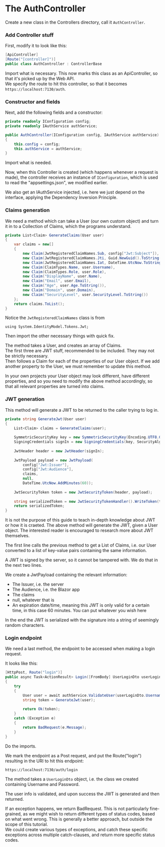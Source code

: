 # The AuthController
Create a new class in the Controllers directory, call it `AuthController`.

### Add Controller stuff
First, modify it to look like this:

```csharp
[ApiController]
[Route("[controller]")]
public class AuthController : ControllerBase
```

Import what is necessary. This now marks this class as an ApiController, so that it's picked up by the Web API.\
We specify the route to hit this controller, so that it becomes `https://localhost:7130/auth`.

### Constructor and fields
Next, add the following fields and a constructor:

```csharp
private readonly IConfiguration config;
private readonly IAuthService authService;

public AuthController(IConfiguration config, IAuthService authService)
{
    this.config = config;
    this.authService = authService;
}
```

Import what is needed.

Now, when this Controller is created (which happens whenever a request is made), the controller receives an instance of `IConfiguration`, which is used to read the "appsettings.json", we modified earlier.

We also get an IAuthService injected, i.e. here we just depend on the interface, applying the Dependency Inversion Principle.

### Claims generation
We need a method which can take a User (our own custom object) and turn it in to a Collection of Claims, which the programs understand. 

```csharp
private List<Claim> GenerateClaims(User user)
{
    var claims = new[]
    {
        new Claim(JwtRegisteredClaimNames.Sub, config["Jwt:Subject"]),
        new Claim(JwtRegisteredClaimNames.Jti, Guid.NewGuid().ToString()),
        new Claim(JwtRegisteredClaimNames.Iat, DateTime.UtcNow.ToString()),
        new Claim(ClaimTypes.Name, user.Username),
        new Claim(ClaimTypes.Role, user.Role),
        new Claim("DisplayName", user.Name),
        new Claim("Email", user.Email),
        new Claim("Age", user.Age.ToString()),
        new Claim("Domain", user.Domain),
        new Claim("SecurityLevel", user.SecurityLevel.ToString())
    };
    return claims.ToList();
}
```
Notice the `JwtRegisteredClaimNames` class is from 

`using System.IdentityModel.Tokens.Jwt;`

Then import the other necessary things with quick fix.

The method takes a User, and creates an array of Claims.\
The first three are JWT stuff, recommended to be included. They may not be strictly necessary.\
Then follows a Claim for each of the properties of our User object. If we add another property to the User, we must remember to update this method.

In your own projects your User object may look different, have different properties, and so you need to modify the above method accordingly, so that all relevant properties are turned into claims.

### JWT generation
This method will generate a JWT to be returned to the caller trying to log in.

```csharp
private string GenerateJwt(User user)
{
    List<Claim> claims = GenerateClaims(user);
    
    SymmetricSecurityKey key = new SymmetricSecurityKey(Encoding.UTF8.GetBytes(config["Jwt:Key"]));
    SigningCredentials signIn = new SigningCredentials(key, SecurityAlgorithms.HmacSha512);
    
    JwtHeader header = new JwtHeader(signIn);
    
    JwtPayload payload = new JwtPayload(
        config["Jwt:Issuer"],
        config["Jwt:Audience"],
        claims, 
        null,
        DateTime.UtcNow.AddMinutes(60));
    
    JwtSecurityToken token = new JwtSecurityToken(header, payload);
    
    string serializedToken = new JwtSecurityTokenHandler().WriteToken(token);
    return serializedToken;
}
```

It is not the purpose of this guide to teach in-depth knowledge about JWT or how it is craeted. The above method will generate the JWT, given a User object. 
The interested reader is encouraged to research more about JWT themselves.

The first line calls the previous method to get a List of Claims, i.e. our User converted to a list of key-value pairs containing the same information.

A JWT is signed by the server, so it cannot be tampered with. We do that in the next two lines. 

We create a JwtPayload containing the relevant information:
* The Issuer, i.e. the server
* The Audience, i.e. the Blazor app
* The claims
* null, whatever that is
* An expiration date/time, meaning this JWT is only valid for a certain time, in this case 60 minutes. You can put whatever you wish here

In the end the JWT is serialized with the signature into a string of seemingly random characters.

### Login endpoint
We need a last method, the endpoint to be accessed when making a login request.

It looks like this:

```csharp
[HttpPost, Route("login")]
public async Task<ActionResult> Login([FromBody] UserLoginDto userLoginDto)
{
    try
    {
        User user = await authService.ValidateUser(userLoginDto.Username, userLoginDto.Password);
        string token = GenerateJwt(user);
    
        return Ok(token);
    }
    catch (Exception e)
    {
        return BadRequest(e.Message);
    }
}
```
Do the imports.

We mark the endpoint as a Post request, and put the Route("login") resulting in the URI to hit this endpoint:

`https://localhost:7130/auth/login`

The method takes a `UserLoginDto` object, i.e. the class we created containing Username and Password.

The user info is validated, and upon success the JWT is generated and then returned.

If an exception happens, we return BadRequest. This is not particularly fine-grained, as we might wish to return different types of status codes, based on what went wrong. This is generally a better approach, but outside the scope of this tutorial.\
We could create various types of exceptions, and catch these specific exceptions across multiple catch-clauses, and return more specific status codes.